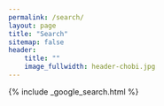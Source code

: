 ```yaml
---
permalink: /search/
layout: page
title: "Search"
sitemap: false
header:
    title: ""
    image_fullwidth: header-chobi.jpg
---
```


{% include _google_search.html %}
